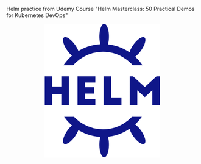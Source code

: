 Helm practice from Udemy Course "Helm Masterclass: 50 Practical Demos for Kubernetes DevOps"

<p align="center">
  <img src="helm.png" alt="helm">
</p>